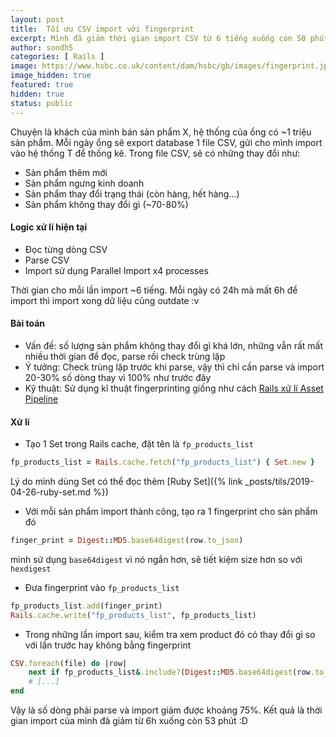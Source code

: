 ```yaml
---
layout: post
title:  Tối ưu CSV import với fingerprint
excerpt: Mình đã giảm thời gian import CSV từ 6 tiếng xuống còn 50 phút với kĩ thuật fingerprint.
author: sondh5
categories: [ Rails ]
image: https://www.hsbc.co.uk/content/dam/hsbc/gb/images/fingerprint.jpg
image_hidden: true
featured: true
hidden: true
status: public
---
```


Chuyện là khách của mình bán sản phẩm X, hệ thống của ổng có ~1 triệu sản phẩm.
Mỗi ngày ổng sẽ export database 1 file CSV, gửi cho mình import vào hệ thống T để thống kê.
Trong file CSV, sẽ có những thay đổi như:
- Sản phẩm thêm mới
- Sản phẩm ngưng kinh doanh
- Sản phẩm thay đổi trạng thái (còn hàng, hết hàng...)
- Sản phẩm không thay đổi gì (~70-80%)

#### Logic xử lí hiện tại
- Đọc từng dòng CSV
- Parse CSV
- Import sử dụng Parallel Import x4 processes

Thời gian cho mỗi lần import ~6 tiếng. Mỗi ngày có 24h mà mất 6h để import thì import xong dữ liệu cũng outdate :v

#### Bài toán
- Vấn đề: số lượng sản phẩm không thay đổi gì khá lớn, những vẫn rất mất nhiều thời gian để đọc, parse rồi check trùng lặp
- Ý tưởng: Check trùng lặp trước khi parse, vậy thì chỉ cần parse và import 20-30% số dòng thay vì 100% như trước đây
- Kỹ thuật: Sử dụng kĩ thuật fingerprinting giống như cách [Rails xử lí Asset Pipeline](https://guides.rubyonrails.org/asset_pipeline.html#what-is-fingerprinting-and-why-should-i-care-questionmark)

#### Xử lí
- Tạo 1 Set trong Rails cache, đặt tên là `fp_products_list`
```ruby
fp_products_list = Rails.cache.fetch("fp_products_list") { Set.new }
```
Lý do mình dùng Set có thể đọc thêm [Ruby Set]({% link _posts/tils/2019-04-26-ruby-set.md %})


- Với mỗi sản phẩm import thành công, tạo ra 1 fingerprint cho sản phẩm đó
```ruby
finger_print = Digest::MD5.base64digest(row.to_json)
```
mình sử dụng `base64digest` vì nó ngắn hơn, sẽ tiết kiệm size hơn so với `hexdigest`

- Đưa fingerprint vào `fp_products_list`
```ruby
fp_products_list.add(finger_print)
Rails.cache.write("fp_products_list", fp_products_list)
```

- Trong những lần import sau, kiểm tra xem product đó có thay đổi gì so với lần trước hay không bằng fingerprint
```ruby
CSV.foreach(file) do |row|
    next if fp_products_list&.include?(Digest::MD5.base64digest(row.to_json))
    # [...]
end
```
Vậy là số dòng phải parse và import giảm được khoảng 75%. Kết quả là thời gian import của mình đã giảm từ 6h xuống còn 53 phút :D

